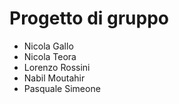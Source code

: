 # Progetto di gruppo

-   Nicola Gallo
-   Nicola Teora
-   Lorenzo Rossini
-   Nabil Moutahir
-   Pasquale Simeone

